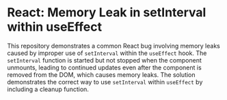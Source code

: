 # React: Memory Leak in setInterval within useEffect
This repository demonstrates a common React bug involving memory leaks caused by improper use of `setInterval` within the `useEffect` hook. The `setInterval` function is started but not stopped when the component unmounts, leading to continued updates even after the component is removed from the DOM, which causes memory leaks. The solution demonstrates the correct way to use `setInterval` within `useEffect` by including a cleanup function.